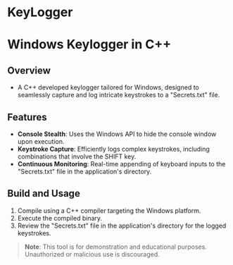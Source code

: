 # KeyLogger

# Windows Keylogger in C++

## Overview
- A C++ developed keylogger tailored for Windows, designed to seamlessly capture and log intricate keystrokes to a "Secrets.txt" file.

## Features
- **Console Stealth**: Uses the Windows API to hide the console window upon execution.
- **Keystroke Capture**: Efficiently logs complex keystrokes, including combinations that involve the SHIFT key.
- **Continuous Monitoring**: Real-time appending of keyboard inputs to the "Secrets.txt" file in the application's directory.

## Build and Usage
1. Compile using a C++ compiler targeting the Windows platform.
2. Execute the compiled binary.
3. Review the "Secrets.txt" file in the application's directory for the logged keystrokes.

> **Note**: This tool is for demonstration and educational purposes. Unauthorized or malicious use is discouraged.
